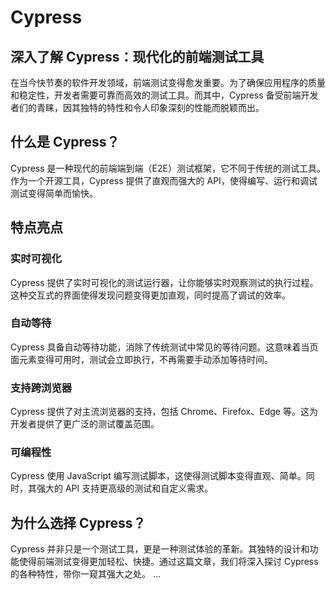 # Cypress

## 深入了解 Cypress：现代化的前端测试工具

在当今快节奏的软件开发领域，前端测试变得愈发重要。为了确保应用程序的质量和稳定性，开发者需要可靠而高效的测试工具。而其中，Cypress 备受前端开发者们的青睐，因其独特的特性和令人印象深刻的性能而脱颖而出。

## 什么是 Cypress？

Cypress 是一种现代的前端端到端（E2E）测试框架，它不同于传统的测试工具。作为一个开源工具，Cypress 提供了直观而强大的 API，使得编写、运行和调试测试变得简单而愉快。

## 特点亮点

### 实时可视化

Cypress 提供了实时可视化的测试运行器，让你能够实时观察测试的执行过程。这种交互式的界面使得发现问题变得更加直观，同时提高了调试的效率。

### 自动等待

Cypress 具备自动等待功能，消除了传统测试中常见的等待问题。这意味着当页面元素变得可用时，测试会立即执行，不再需要手动添加等待时间。

### 支持跨浏览器

Cypress 提供了对主流浏览器的支持，包括 Chrome、Firefox、Edge 等。这为开发者提供了更广泛的测试覆盖范围。

### 可编程性

Cypress 使用 JavaScript 编写测试脚本，这使得测试脚本变得直观、简单。同时，其强大的 API 支持更高级的测试和自定义需求。

## 为什么选择 Cypress？

Cypress 并非只是一个测试工具，更是一种测试体验的革新。其独特的设计和功能使得前端测试变得更加轻松、快捷。通过这篇文章，我们将深入探讨 Cypress 的各种特性，带你一窥其强大之处。
...
